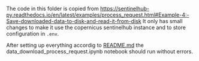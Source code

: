 The code in this folder is copied from https://sentinelhub-py.readthedocs.io/en/latest/examples/process_request.html#Example-4:-Save-downloaded-data-to-disk-and-read-it-from-disk
It only has small changes to make it use the copernicus sentinelhub instance and to store configuration in `.env`.

After setting up everything accordig to [README.md](../../README.md) the data_download_process_request.ipynb notebook should run without errors.
